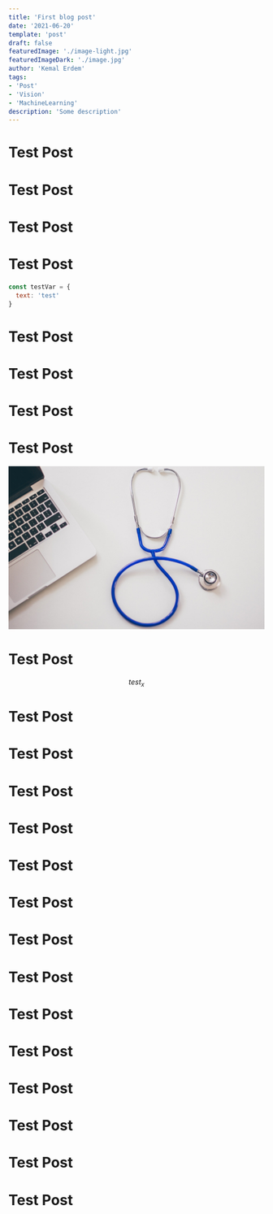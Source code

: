 ```yaml
---
title: 'First blog post'
date: '2021-06-20'
template: 'post'
draft: false
featuredImage: './image-light.jpg'
featuredImageDark: './image.jpg'
author: 'Kemal Erdem'
tags:
- 'Post'
- 'Vision'
- 'MachineLearning'
description: 'Some description'
---
```


# Test Post
# Test Post
# Test Post
# Test Post

```js
const testVar = {
  text: 'test'
}
```

# Test Post
# Test Post
# Test Post
# Test Post

![](./image-light.jpg)

# Test Post

$$
test_x
$$

# Test Post
# Test Post
# Test Post
# Test Post
# Test Post
# Test Post
# Test Post
# Test Post
# Test Post
# Test Post
# Test Post
# Test Post
# Test Post
# Test Post